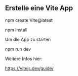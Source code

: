
## Erstelle eine Vite App

npm create Vite@latest

npm install

Um die App zu starten

npm run dev


Weitere Infos hier:

https://vitejs.dev/guide/